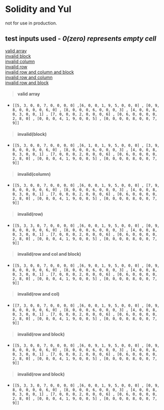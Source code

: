 # Solidity and Yul
not for use in production.

## test inputs used - _0(zero) represents empty cell_
[valid array](https://github.com/thecodeslide/web3-Eth/main/Sudoku/#valid-array)\
[invalid block](https://github.com/thecodeslide/web3-Eth/main/Sudoku/README.md#invalidblock)\
[invalid column](https://github.com/thecodeslide/web3-Eth/main/Sudoku/README.md#invalidcolumn)\
[invalid row](https://github.com/thecodeslide/web3-Eth/main/Sudoku/README.md#invalidrow)\
[invalid row and column and block](https://github.com/thecodeslide/web3-Eth/main/Sudoku/README.md#invalidrow-and-col-and-block)\
[invalid row and column](https://github.com/thecodeslide/web3-Eth/main/Sudoku/README.md#invalidrow-and-col)\
[invalid row and block](https://github.com/thecodeslide/web3-Eth/Sudoku?tab=readme-ov-file#invalidrow-and-block)


> #### **valid array** 
  -  `[[5, 3, 0, 0, 7, 0, 0, 0, 0] ,[6, 0, 0, 1, 9, 5, 0, 0, 0] , [0, 9, 8, 0, 0, 0, 0, 6, 0] , [8, 0, 0, 0, 6, 0, 0, 0, 3] , [4, 0, 0, 8, 0, 3, 0, 0, 1] , [7, 0, 0, 0, 2, 0, 0, 0, 6] , [0, 6, 0, 0, 0, 0, 2, 8, 0] , [0, 0, 0, 4, 1, 9, 0, 0, 5] , [0, 0, 0, 0, 8, 0, 0, 7, 9]]`

> #### **invalid(block)**
  - `[[5, 3, 0, 0, 7, 0, 0, 0, 0] ,[6, 1, 0, 1, 9, 5, 0, 0, 0] , [3, 9, 8, 0, 0, 0, 0, 6, 0] , [8, 0, 0, 0, 6, 0, 0, 0, 3] , [4, 0, 0, 8, 0, 3, 0, 0, 1] , [7, 0, 0, 0, 2, 0, 0, 0, 6] , [0, 6, 0, 0, 0, 0, 2, 8, 0] , [0, 0, 0, 4, 1, 9, 0, 0, 5] , [0, 0, 0, 0, 8, 0, 0, 7, 9]]`

> #### **invalid(column)**
  - `[[5, 3, 0, 0, 7, 0, 0, 0, 0] ,[6, 0, 0, 1, 9, 5, 0, 0, 0] , [7, 9, 8, 0, 0, 0, 0, 6, 0] , [8, 0, 0, 0, 6, 0, 0, 0, 3] , [4, 0, 0, 8, 0, 3, 0, 0, 1] , [7, 0, 0, 0, 2, 0, 0, 0, 6] , [0, 6, 0, 0, 0, 0, 2, 8, 0] , [0, 0, 0, 4, 1, 9, 0, 0, 5] , [0, 0, 0, 0, 8, 0, 0, 7, 9]]`

> #### **invalid(row)**
  - `[[5, 3, 3, 0, 7, 0, 0, 0, 0] ,[6, 0, 0, 1, 9, 5, 0, 0, 0] , [0, 9, 8, 0, 0, 0, 0, 6, 0] , [8, 0, 0, 0, 6, 0, 0, 0, 3] , [4, 0, 0, 8, 0, 3, 0, 0, 1] , [7, 0, 0, 0, 2, 0, 0, 0, 6] , [0, 6, 0, 0, 0, 0, 2, 8, 0] , [0, 0, 0, 4, 1, 9, 0, 0, 5] , [0, 0, 0, 0, 8, 0, 0, 7, 9]]`

> #### **invalid(row and col and block)**
  - `[[5, 3, 0, 0, 7, 0, 0, 0, 0] ,[6, 9, 0, 1, 9, 5, 0, 0, 0] , [0, 9, 8, 0, 0, 0, 0, 6, 0] , [8, 0, 0, 0, 6, 0, 0, 0, 3] , [4, 0, 0, 8, 0, 3, 0, 0, 1] , [7, 0, 0, 0, 2, 0, 0, 0, 6] , [0, 6, 0, 0, 0, 0, 2, 8, 0] , [0, 0, 0, 4, 1, 9, 0, 0, 5] , [0, 0, 0, 0, 8, 0, 0, 7, 9]]`

> #### **invalid(row and col)**
  - `[[7, 3, 0, 0, 7, 0, 0, 0, 0] ,[6, 0, 0, 1, 9, 5, 0, 0, 0] , [0, 9, 8, 0, 0, 0, 0, 6, 0] , [8, 0, 0, 0, 6, 0, 0, 0, 3] , [4, 0, 0, 8, 0, 3, 0, 0, 1] , [7, 0, 0, 0, 2, 0, 0, 0, 6] , [0, 6, 0, 0, 0, 0, 2, 8, 0] , [0, 0, 0, 4, 1, 9, 0, 0, 5] , [0, 0, 0, 0, 8, 0, 0, 7, 9]]`

> #### **invalid(row and block)**
  - `[[5, 3, 0, 0, 7, 0, 0, 0, 0] ,[6, 0, 9, 1, 9, 5, 0, 0, 0] , [0, 9, 8, 0, 0, 0, 0, 6, 0] , [8, 0, 0, 0, 6, 0, 0, 0, 3] , [4, 0, 0, 8, 0, 3, 0, 0, 1] , [7, 0, 0, 0, 2, 0, 0, 0, 6] , [0, 6, 0, 0, 0, 0, 2, 8, 0] , [0, 0, 0, 4, 1, 9, 0, 0, 5] , [0, 0, 0, 0, 8, 0, 0, 7, 9]]`
 
> #### **invalid(row and block)**
  - `[[5, 3, 3, 0, 7, 0, 0, 0, 0] ,[6, 0, 0, 1, 9, 5, 0, 0, 0] , [0, 9, 8, 0, 0, 0, 0, 6, 0] , [8, 0, 0, 0, 6, 0, 0, 0, 3] , [4, 0, 0, 8, 0, 3, 0, 0, 1] , [7, 0, 0, 0, 2, 0, 0, 0, 6] , [0, 6, 0, 0, 0, 0, 2, 8, 0] , [0, 0, 0, 4, 1, 9, 0, 0, 5] , [0, 0, 0, 0, 8, 0, 0, 7, 9]]`

